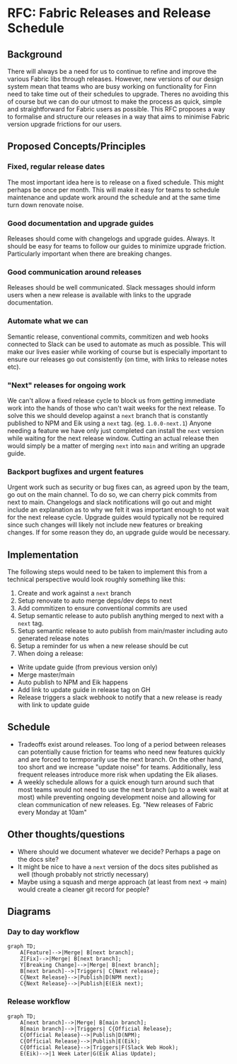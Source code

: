 # RFC: Fabric Releases and Release Schedule

## Background

There will always be a need for us to continue to refine and improve the various Fabric libs through releases. 
However, new versions of our design system mean that teams who are busy working on functionality for Finn need to take time out of their schedules to upgrade.
Theres no avoiding this of course but we can do our utmost to make the process as quick, simple and straightforward for Fabric users as possible. 
This RFC proposes a way to formalise and structure our releases in a way that aims to minimise Fabric version upgrade frictions for our users.

## Proposed Concepts/Principles

### Fixed, regular release dates

The most important idea here is to release on a fixed schedule. This might perhaps be once per month. 
This will make it easy for teams to schedule maintenance and update work around the schedule and at the same time turn down renovate noise.

### Good documentation and upgrade guides

Releases should come with changelogs and upgrade guides. Always. It should be easy for teams to follow our guides to minimize upgrade friction.
Particularly important when there are breaking changes.

### Good communication around releases

Releases should be well communicated. Slack messages should inform users when a new release is available with links to the upgrade documentation.

### Automate what we can

Semantic release, conventional commits, commitizen and web hooks connected to Slack can be used to automate as much as possible. This will make our
lives easier while working of course but is especially important to ensure our releases go out consistently (on time, with links to release notes etc).

### "Next" releases for ongoing work

We can't allow a fixed release cycle to block us from getting immediate work into the hands of those who can't wait weeks for the next release.
To solve this we should develop against a `next` branch that is constantly published to NPM and Eik using a `next` tag. (eg. `1.0.0-next.1`)
Anyone needing a feature we have only just completed can install the `next` version while waiting for the next release window.
Cutting an actual release then would simply be a matter of merging `next` into `main` and writing an upgrade guide.


### Backport bugfixes and urgent features

Urgent work such as security or bug fixes can, as agreed upon by the team, go out on the main channel. To do so, we can cherry pick commits from next to main. Changelogs and slack notifications will go out and might include an explanation as to why we felt it was important enough to not wait for the next release cycle. Upgrade guides would typically not be required since such changes will likely not include new features or breaking changes. If for some reason they do, an upgrade guide would be necessary.

## Implementation

The following steps would need to be taken to implement this from a technical perspective would look roughly something like this:

1. Create and work against a `next` branch
2. Setup renovate to auto merge deps/dev deps to next
3. Add commitizen to ensure conventional commits are used
4. Setup semantic release to auto publish anything merged to next with a `next` tag.
5. Setup semantic release to auto publish from main/master including auto generated release notes
6. Setup a reminder for us when a new release should be cut
7. When doing a release:
  * Write update guide (from previous version only)
  * Merge master/main
  * Auto publish to NPM and Eik happens
  * Add link to update guide in release tag on GH
  * Release triggers a slack webhook to notify that a new release is ready with link to update guide

## Schedule
* Tradeoffs exist around releases. Too long of a period between releases can potentially cause friction for teams who need new features quickly and are forced to termporarily use the next branch. On the other hand, too short and we increase "update noise" for teams. Additionally, less frequent releases introduce more risk when updating the Eik aliases.
* A weekly schedule allows for a quick enough turn around such that most teams would not need to use the next branch (up to a week wait at most) while preventing ongoing development noise and allowing for clean communication of new releases. Eg. "New releases of Fabric every Monday at 10am"

## Other thoughts/questions

* Where should we document whatever we decide? Perhaps a page on the docs site?
* It might be nice to have a `next` version of the docs sites published as well (though probably not strictly necessary)
* Maybe using a squash and merge approach (at least from next -> main) would create a cleaner git record for people?

## Diagrams

### Day to day workflow

```mermaid
graph TD;
    A[Feature]-->|Merge| B[next branch];
    Z[Fix]-->|Merge| B[next branch];
    Y[Breaking Change]-->|Merge| B[next branch];
    B[next branch]-->|Triggers| C{Next release};
    C{Next Release}-->|Publish|D(NPM next);
    C{Next Release}-->|Publish|E(Eik next);
```

### Release workflow

```mermaid
graph TD;
    A[next branch]-->|Merge| B[main branch];
    B[main branch]-->|Triggers| C{Official Release};
    C{Official Release}-->|Publish|D(NPM);
    C{Official Release}-->|Publish|E(Eik);
    C{Official Release}-->|Triggers|F(Slack Web Hook);
    E(Eik)-->|1 Week Later|G(Eik Alias Update);
```
